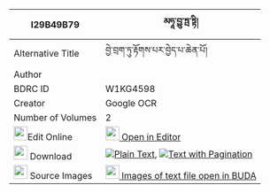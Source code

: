 |I29B49B79|མཧཱ་བྱུ་ཏྤ་ཏྟི། 
| --- | --- 
|Alternative Title |བྱེ་བྲག་ཏུ་རྟོགས་པར་བྱེད་པ་ཆེན་པོ།
|Author | 
|BDRC ID | W1KG4598
|Creator | Google OCR
|Number of Volumes| 2
|<img width="25" src="https://img.icons8.com/color/25/000000/edit-property.png">Edit Online| [<img width="25" src="https://avatars.githubusercontent.com/u/45091458?s=200&v=4"> Open in Editor](http://editor.openpecha.org/I29B49B79)
|<img width="25" src="https://img.icons8.com/fluent/48/000000/download-2.png"/>  Download | [![](https://img.icons8.com/color/20/000000/txt.png)Plain Text](https://github.com/Openpecha/I29B49B79/releases/download/v2/maha(?)_ju_tpa(?)_tti(?)_plain_I29B49B79.zip), [![](https://img.icons8.com/color/20/000000/txt.png)Text with Pagination](https://github.com/Openpecha/I29B49B79/releases/download/v2/maha(?)_ju_tpa(?)_tti(?)_pages_I29B49B79.zip)
|<img width="25" src="https://img.icons8.com/plasticine/100/000000/pictures-folder.png"/>  Source Images | [<img width="25" src="https://library.bdrc.io/icons/BUDA-small.svg"> Images of text file open in BUDA](https://library.bdrc.io/show/bdr:W1KG4598)